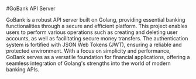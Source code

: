 
#GoBank API Server

GoBank is a robust API server built on Golang, providing essential banking functionalities through a secure and efficient platform. This project enables users to perform various operations such as creating and deleting user accounts, as well as facilitating secure money transfers. The authentication system is fortified with JSON Web Tokens (JWT), ensuring a reliable and protected environment. With a focus on simplicity and performance, GoBank serves as a versatile foundation for financial applications, offering a seamless integration of Golang's strengths into the world of modern banking APIs.

